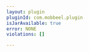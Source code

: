 ```yaml
---
layout: plugin
pluginId: com.mobbeel.plugin
isJarAvailable: true
error: NONE
violations: []

---
```

